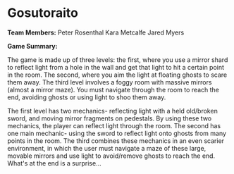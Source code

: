 # Gosutoraito

**Team Members:**
Peter Rosenthal
Kara Metcalfe
Jared Myers

**Game Summary:**

The game is made up of three levels: the first, where you use a mirror shard to reflect light from a hole in the wall and get that light to hit a certain point in the room. The second, where you aim the light at floating ghosts to scare them away. The third level involves a foggy room with massive mirrors (almost a mirror maze). You must navigate through the room to reach the end, avoiding ghosts or using light to shoo them away.

The first level has two mechanics- reflecting light with a held old/broken sword, and moving mirror fragments on pedestals. By using these two mechanics, the player can reflect light through the room. The second has one main mechanic- using the sword to reflect light onto ghosts from many points in the room. The third combines these mechanics in an even scarier environment, in which the user must navigate a maze of these large, movable mirrors and use light to avoid/remove ghosts to reach the end. What's at the end is a surprise... 
